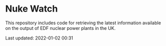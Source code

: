 # Nuke Watch

This repository includes code for retrieving the latest information available on the output of EDF nuclear power plants in the UK.

Last updated: 2022-01-02 00:31